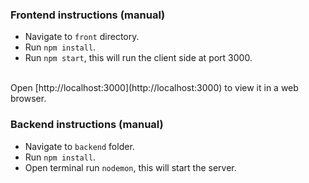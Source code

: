 ### Frontend instructions (manual)
- Navigate to `front` directory.
- Run `npm install`.
- Run `npm start`, this will run the client side at port 3000.
<br/>
Open [http://localhost:3000](http://localhost:3000) to view it in a web browser.

<br>

### Backend instructions (manual)
- Navigate to `backend` folder.
- Run `npm install`.
- Open terminal run `nodemon`, this will start the server.
